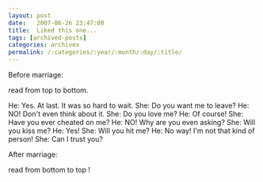 ```yaml
---
layout: post
date:	2007-06-26 23:47:00
title:  Liked this one...
tags: [archived-posts]
categories: archives
permalink: /:categories/:year/:month/:day/:title/
---
```

Before marriage: 

read from top to bottom.


He: Yes. At last. It was so hard to wait.
She: Do you want me to leave?
He: NO! Don't even think about it.
She: Do you love me?
He: Of course!
She: Have you ever cheated on me?
He: NO! Why are you even asking?
She: Will you kiss me?
He: Yes!
She: Will you hit me?
He: No way! I'm not that  kind of person!
She: Can I trust you?


After marriage:

 read  from   bottom to  top !
